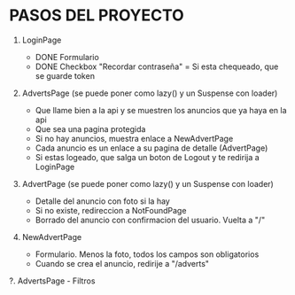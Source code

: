 # PASOS DEL PROYECTO

1. LoginPage

   - DONE Formulario
   - DONE Checkbox "Recordar contraseña" = Si esta chequeado, que se guarde token

2. AdvertsPage (se puede poner como lazy() y un Suspense con loader)

   - Que llame bien a la api y se muestren los anuncios que ya haya en la api
   - Que sea una pagina protegida
   - Si no hay anuncios, muestra enlace a NewAdvertPage
   - Cada anuncio es un enlace a su pagina de detalle (AdvertPage)
   - Si estas logeado, que salga un boton de Logout y te redirija a LoginPage

3. AdvertPage (se puede poner como lazy() y un Suspense con loader)

   - Detalle del anuncio con foto si la hay
   - Si no existe, redireccion a NotFoundPage
   - Borrado del anuncio con confirmacion del usuario. Vuelta a "/"

4. NewAdvertPage
   - Formulario. Menos la foto, todos los campos son obligatorios
   - Cuando se crea el anuncio, redirije a "/adverts"

?. AdvertsPage - Filtros
